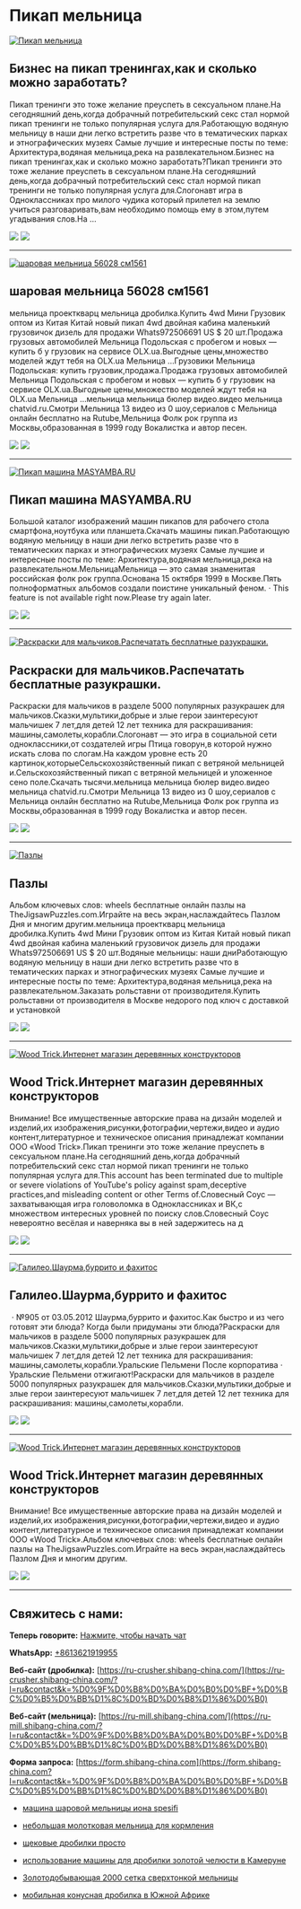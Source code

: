 # Пикап мельница

<a href="https://swt.shibang-china.com/?l=ru&img&k=%D0%9F%D0%B8%D0%BA%D0%B0%D0%BF+%D0%BC%D0%B5%D0%BB%D1%8C%D0%BD%D0%B8%D1%86%D0%B0" target="_blank">![Пикап мельница](http://static.shibang-china.com/all-800x300/783.jpg)</a>

## Бизнес на пикап тренингах,как и сколько можно заработать?
Пикап тренинги это тоже желание преуспеть в сексуальном плане.На сегодняшний день,когда добрачный потребительский секс стал нормой пикап тренинги не только популярная услуга для.Работающую водяную мельницу в наши дни легко встретить разве что в тематических парках и этнографических музеях Самые лучшие и интересные посты по теме: Архитектура,водяная мельница,река на развлекательном.Бизнес на пикап тренингах,как и сколько можно заработать?Пикап тренинги это тоже желание преуспеть в сексуальном плане.На сегодняшний день,когда добрачный потребительский секс стал нормой пикап тренинги не только популярная услуга для.Слогонавт игра в Одноклассниках про милого чудика который прилетел на землю учиться разговаривать,вам необходимо помощь ему в этом,путем угадывания слов.На …


<a href="https://whatsapp.shibangsoft.com/WhatsApp.php" target="_blank" title="WhatsApp">![](http://static.shibang-china.com/icon/whatsapp.png)</a> <a href="https://swt.shibang-china.com/?l=ru&icon&k=%D0%9F%D0%B8%D0%BA%D0%B0%D0%BF+%D0%BC%D0%B5%D0%BB%D1%8C%D0%BD%D0%B8%D1%86%D0%B0" target="_blank">![](http://static.shibang-china.com/icon/chat-ru.png)</a>

---

<a href="https://swt.shibang-china.com/?l=ru&img&k=%D0%9F%D0%B8%D0%BA%D0%B0%D0%BF+%D0%BC%D0%B5%D0%BB%D1%8C%D0%BD%D0%B8%D1%86%D0%B0" target="_blank">![шаровая мельница 56028 см1561](http://static.shibang-china.com/all-800x300/137.jpg)</a>

## шаровая мельница 56028 см1561
мельница проекткварц мельница дробилка.Купить 4wd Мини Грузовик оптом из Китая Китай новый пикап 4wd двойная кабина маленький грузовичок дизель для продажи Whats972506691 US $ 20 шт.Продажа грузовых автомобилей Мельница Подольская с пробегом и новых — купить б у грузовик на сервисе OLX.ua.Выгодные цены,множество моделей ждут тебя на OLX.ua Мельница …Грузовики Мельница Подольская: купить грузовик,продажа.Продажа грузовых автомобилей Мельница Подольская с пробегом и новых — купить б у грузовик на сервисе OLX.ua.Выгодные цены,множество моделей ждут тебя на OLX.ua Мельница …мельница мельница бюлер видео.видео мельница chatvid.ru.Смотри Мельница 13 видео из 0 шоу,сериалов с Мельница онлайн бесплатно на Rutube,Мельница Фолк рок группа из Москвы,образованная в 1999 году Вокалистка и автор песен.


<a href="https://whatsapp.shibangsoft.com/WhatsApp.php" target="_blank" title="WhatsApp">![](http://static.shibang-china.com/icon/whatsapp.png)</a> <a href="https://swt.shibang-china.com/?l=ru&icon&k=%D0%9F%D0%B8%D0%BA%D0%B0%D0%BF+%D0%BC%D0%B5%D0%BB%D1%8C%D0%BD%D0%B8%D1%86%D0%B0" target="_blank">![](http://static.shibang-china.com/icon/chat-ru.png)</a>

---

<a href="https://swt.shibang-china.com/?l=ru&img&k=%D0%9F%D0%B8%D0%BA%D0%B0%D0%BF+%D0%BC%D0%B5%D0%BB%D1%8C%D0%BD%D0%B8%D1%86%D0%B0" target="_blank">![Пикап машина MASYAMBA.RU](http://static.shibang-china.com/all-800x300/303.jpg)</a>

## Пикап машина MASYAMBA.RU
Большой каталог изображений машин пикапов для рабочего стола смартфона,ноутбука или планшета.Скачать машины пикап.Работающую водяную мельницу в наши дни легко встретить разве что в тематических парках и этнографических музеях Самые лучшие и интересные посты по теме: Архитектура,водяная мельница,река на развлекательном.МельницаМельница — это самая знаменитая российская фолк рок группа.Основана 15 октября 1999 в Москве.Пять полноформатных альбомов создали поистине уникальный феном.&nbsp;&#0183;&#32;This feature is not available right now.Please try again later.


<a href="https://whatsapp.shibangsoft.com/WhatsApp.php" target="_blank" title="WhatsApp">![](http://static.shibang-china.com/icon/whatsapp.png)</a> <a href="https://swt.shibang-china.com/?l=ru&icon&k=%D0%9F%D0%B8%D0%BA%D0%B0%D0%BF+%D0%BC%D0%B5%D0%BB%D1%8C%D0%BD%D0%B8%D1%86%D0%B0" target="_blank">![](http://static.shibang-china.com/icon/chat-ru.png)</a>

---

<a href="https://swt.shibang-china.com/?l=ru&img&k=%D0%9F%D0%B8%D0%BA%D0%B0%D0%BF+%D0%BC%D0%B5%D0%BB%D1%8C%D0%BD%D0%B8%D1%86%D0%B0" target="_blank">![Раскраски для мальчиков.Распечатать бесплатные разукрашки.](http://static.shibang-china.com/all-800x300/717.jpg)</a>

## Раскраски для мальчиков.Распечатать бесплатные разукрашки.
Раскраски для мальчиков в разделе 5000 популярных разукрашек для мальчиков.Сказки,мультики,добрые и злые герои заинтересуют мальчишек 7 лет,для детей 12 лет техника для раскрашивания: машины,самолеты,корабли.Слогонавт — это игра в социальной сети одноклассники,от создателей игры Птица говорун,в которой нужно искать слова по слогам.На каждом уровне есть 20 картинок,которыеСельскохозяйственный пикап с ветряной мельницей и.Сельскохозяйственный пикап с ветряной мельницей и уложенное сено поле.Скачать тысячи.мельница мельница бюлер видео.видео мельница chatvid.ru.Смотри Мельница 13 видео из 0 шоу,сериалов с Мельница онлайн бесплатно на Rutube,Мельница Фолк рок группа из Москвы,образованная в 1999 году Вокалистка и автор песен.


<a href="https://whatsapp.shibangsoft.com/WhatsApp.php" target="_blank" title="WhatsApp">![](http://static.shibang-china.com/icon/whatsapp.png)</a> <a href="https://swt.shibang-china.com/?l=ru&icon&k=%D0%9F%D0%B8%D0%BA%D0%B0%D0%BF+%D0%BC%D0%B5%D0%BB%D1%8C%D0%BD%D0%B8%D1%86%D0%B0" target="_blank">![](http://static.shibang-china.com/icon/chat-ru.png)</a>

---

<a href="https://swt.shibang-china.com/?l=ru&img&k=%D0%9F%D0%B8%D0%BA%D0%B0%D0%BF+%D0%BC%D0%B5%D0%BB%D1%8C%D0%BD%D0%B8%D1%86%D0%B0" target="_blank">![Пазлы](http://static.shibang-china.com/all-800x300/1237.jpg)</a>

## Пазлы
Альбом ключевых слов: wheels бесплатные онлайн пазлы на TheJigsawPuzzles.com.Играйте на весь экран,наслаждайтесь Пазлом Дня и многим другим.мельница проекткварц мельница дробилка.Купить 4wd Мини Грузовик оптом из Китая Китай новый пикап 4wd двойная кабина маленький грузовичок дизель для продажи Whats972506691 US $ 20 шт.Водяные мельницы: наши дниРаботающую водяную мельницу в наши дни легко встретить разве что в тематических парках и этнографических музеях Самые лучшие и интересные посты по теме: Архитектура,водяная мельница,река на развлекательном.Заказать рольставни от производителя.Купить рольставни от производителя в Москве недорого под ключ с доставкой и установкой


<a href="https://whatsapp.shibangsoft.com/WhatsApp.php" target="_blank" title="WhatsApp">![](http://static.shibang-china.com/icon/whatsapp.png)</a> <a href="https://swt.shibang-china.com/?l=ru&icon&k=%D0%9F%D0%B8%D0%BA%D0%B0%D0%BF+%D0%BC%D0%B5%D0%BB%D1%8C%D0%BD%D0%B8%D1%86%D0%B0" target="_blank">![](http://static.shibang-china.com/icon/chat-ru.png)</a>

---

<a href="https://swt.shibang-china.com/?l=ru&img&k=%D0%9F%D0%B8%D0%BA%D0%B0%D0%BF+%D0%BC%D0%B5%D0%BB%D1%8C%D0%BD%D0%B8%D1%86%D0%B0" target="_blank">![Wood Trick.Интернет магазин деревянных конструкторов](http://static.shibang-china.com/all-800x300/1410.jpg)</a>

## Wood Trick.Интернет магазин деревянных конструкторов
Внимание! Все имущественные авторские права на дизайн моделей и изделий,их изображения,рисунки,фотографии,чертежи,видео и аудио контент,литературное и техническое описания принадлежат компании ООО &#171;Wood Trick&#187;.Пикап тренинги это тоже желание преуспеть в сексуальном плане.На сегодняшний день,когда добрачный потребительский секс стал нормой пикап тренинги не только популярная услуга для.This account has been terminated due to multiple or severe violations of YouTube's policy against spam,deceptive practices,and misleading content or other Terms of.Словесный Соус — захватывающая игра головоломка в Одноклассниках и ВК,с множеством интересных уровней по поиску слов.Словесный Соус невероятно весёлая и наверняка вы в ней задержитесь на д


<a href="https://whatsapp.shibangsoft.com/WhatsApp.php" target="_blank" title="WhatsApp">![](http://static.shibang-china.com/icon/whatsapp.png)</a> <a href="https://swt.shibang-china.com/?l=ru&icon&k=%D0%9F%D0%B8%D0%BA%D0%B0%D0%BF+%D0%BC%D0%B5%D0%BB%D1%8C%D0%BD%D0%B8%D1%86%D0%B0" target="_blank">![](http://static.shibang-china.com/icon/chat-ru.png)</a>

---

<a href="https://swt.shibang-china.com/?l=ru&img&k=%D0%9F%D0%B8%D0%BA%D0%B0%D0%BF+%D0%BC%D0%B5%D0%BB%D1%8C%D0%BD%D0%B8%D1%86%D0%B0" target="_blank">![Галилео.Шаурма,буррито и фахитос](http://static.shibang-china.com/all-800x300/66.jpg)</a>

## Галилео.Шаурма,буррито и фахитос
&nbsp;&#0183;&#32;№905 от 03.05.2012 Шаурма,буррито и фахитос.Как быстро и из чего готовят эти блюда? Когда были придуманы эти блюда?Раскраски для мальчиков в разделе 5000 популярных разукрашек для мальчиков.Сказки,мультики,добрые и злые герои заинтересуют мальчишек 7 лет,для детей 12 лет техника для раскрашивания: машины,самолеты,корабли.Уральские Пельмени После корпоратива&nbsp;&#0183;&#32;Уральские Пельмени отжигают!Раскраски для мальчиков в разделе 5000 популярных разукрашек для мальчиков.Сказки,мультики,добрые и злые герои заинтересуют мальчишек 7 лет,для детей 12 лет техника для раскрашивания: машины,самолеты,корабли.


<a href="https://whatsapp.shibangsoft.com/WhatsApp.php" target="_blank" title="WhatsApp">![](http://static.shibang-china.com/icon/whatsapp.png)</a> <a href="https://swt.shibang-china.com/?l=ru&icon&k=%D0%9F%D0%B8%D0%BA%D0%B0%D0%BF+%D0%BC%D0%B5%D0%BB%D1%8C%D0%BD%D0%B8%D1%86%D0%B0" target="_blank">![](http://static.shibang-china.com/icon/chat-ru.png)</a>

---

<a href="https://swt.shibang-china.com/?l=ru&img&k=%D0%9F%D0%B8%D0%BA%D0%B0%D0%BF+%D0%BC%D0%B5%D0%BB%D1%8C%D0%BD%D0%B8%D1%86%D0%B0" target="_blank">![Wood Trick.Интернет магазин деревянных конструкторов](http://static.shibang-china.com/all-800x300/1392.jpg)</a>

## Wood Trick.Интернет магазин деревянных конструкторов
Внимание! Все имущественные авторские права на дизайн моделей и изделий,их изображения,рисунки,фотографии,чертежи,видео и аудио контент,литературное и техническое описания принадлежат компании ООО &#171;Wood Trick&#187;.Альбом ключевых слов: wheels бесплатные онлайн пазлы на TheJigsawPuzzles.com.Играйте на весь экран,наслаждайтесь Пазлом Дня и многим другим.

<a href="https://whatsapp.shibangsoft.com/WhatsApp.php" target="_blank" title="WhatsApp">![](http://static.shibang-china.com/icon/whatsapp.png)</a> <a href="https://swt.shibang-china.com/?l=ru&icon&k=%D0%9F%D0%B8%D0%BA%D0%B0%D0%BF+%D0%BC%D0%B5%D0%BB%D1%8C%D0%BD%D0%B8%D1%86%D0%B0" target="_blank">![](http://static.shibang-china.com/icon/chat-ru.png)</a>

---
## Свяжитесь с нами:

**Теперь говорите:** [Нажмите, чтобы начать чат](https://swt.shibang-china.com?l=ru&contact&k=%D0%9F%D0%B8%D0%BA%D0%B0%D0%BF+%D0%BC%D0%B5%D0%BB%D1%8C%D0%BD%D0%B8%D1%86%D0%B0)

**WhatsApp:**  [+8613621919955](https://whatsapp.shibangsoft.com/WhatsApp.php)

**Веб-сайт (дробилка):** [https://ru-crusher.shibang-china.com/](https://ru-crusher.shibang-china.com/?l=ru&contact&k=%D0%9F%D0%B8%D0%BA%D0%B0%D0%BF+%D0%BC%D0%B5%D0%BB%D1%8C%D0%BD%D0%B8%D1%86%D0%B0)

**Веб-сайт (мельница):** [https://ru-mill.shibang-china.com/](https://ru-mill.shibang-china.com/?l=ru&contact&k=%D0%9F%D0%B8%D0%BA%D0%B0%D0%BF+%D0%BC%D0%B5%D0%BB%D1%8C%D0%BD%D0%B8%D1%86%D0%B0)

**Форма запроса:** [https://form.shibang-china.com](https://form.shibang-china.com?l=ru&contact&k=%D0%9F%D0%B8%D0%BA%D0%B0%D0%BF+%D0%BC%D0%B5%D0%BB%D1%8C%D0%BD%D0%B8%D1%86%D0%B0)

* [машина шаровой мельницы иона spesifi](../123/%D0%BC%D0%B0%D1%88%D0%B8%D0%BD%D0%B0%20%D1%88%D0%B0%D1%80%D0%BE%D0%B2%D0%BE%D0%B9%20%D0%BC%D0%B5%D0%BB%D1%8C%D0%BD%D0%B8%D1%86%D1%8B%20%D0%B8%D0%BE%D0%BD%D0%B0%20spesifi.md)

* [небольшая молотковая мельница для кормления](../125/%D0%BD%D0%B5%D0%B1%D0%BE%D0%BB%D1%8C%D1%88%D0%B0%D1%8F%20%D0%BC%D0%BE%D0%BB%D0%BE%D1%82%D0%BA%D0%BE%D0%B2%D0%B0%D1%8F%20%D0%BC%D0%B5%D0%BB%D1%8C%D0%BD%D0%B8%D1%86%D0%B0%20%D0%B4%D0%BB%D1%8F%20%D0%BA%D0%BE%D1%80%D0%BC%D0%BB%D0%B5%D0%BD%D0%B8%D1%8F.md)

* [щековые дробилки просто](../123/%D1%89%D0%B5%D0%BA%D0%BE%D0%B2%D1%8B%D0%B5%20%D0%B4%D1%80%D0%BE%D0%B1%D0%B8%D0%BB%D0%BA%D0%B8%20%D0%BF%D1%80%D0%BE%D1%81%D1%82%D0%BE.md)

* [использование машины для дробилки золотой челюсти в Камеруне](../123/%D0%B8%D1%81%D0%BF%D0%BE%D0%BB%D1%8C%D0%B7%D0%BE%D0%B2%D0%B0%D0%BD%D0%B8%D0%B5%20%D0%BC%D0%B0%D1%88%D0%B8%D0%BD%D1%8B%20%D0%B4%D0%BB%D1%8F%20%D0%B4%D1%80%D0%BE%D0%B1%D0%B8%D0%BB%D0%BA%D0%B8%20%D0%B7%D0%BE%D0%BB%D0%BE%D1%82%D0%BE%D0%B9%20%D1%87%D0%B5%D0%BB%D1%8E%D1%81%D1%82%D0%B8%20%D0%B2%20%D0%9A%D0%B0%D0%BC%D0%B5%D1%80%D1%83%D0%BD%D0%B5.md)

* [Золотодобывающая 2000 сетка сверхтонкой мельницы](../123/%D0%97%D0%BE%D0%BB%D0%BE%D1%82%D0%BE%D0%B4%D0%BE%D0%B1%D1%8B%D0%B2%D0%B0%D1%8E%D1%89%D0%B0%D1%8F%202000%20%D1%81%D0%B5%D1%82%D0%BA%D0%B0%20%D1%81%D0%B2%D0%B5%D1%80%D1%85%D1%82%D0%BE%D0%BD%D0%BA%D0%BE%D0%B9%20%D0%BC%D0%B5%D0%BB%D1%8C%D0%BD%D0%B8%D1%86%D1%8B.md)

* [мобильная конусная дробилка в Южной Африке](../121/%D0%BC%D0%BE%D0%B1%D0%B8%D0%BB%D1%8C%D0%BD%D0%B0%D1%8F%20%D0%BA%D0%BE%D0%BD%D1%83%D1%81%D0%BD%D0%B0%D1%8F%20%D0%B4%D1%80%D0%BE%D0%B1%D0%B8%D0%BB%D0%BA%D0%B0%20%D0%B2%20%D0%AE%D0%B6%D0%BD%D0%BE%D0%B9%20%D0%90%D1%84%D1%80%D0%B8%D0%BA%D0%B5.md)